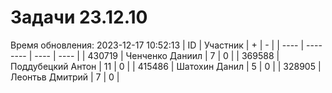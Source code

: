 # Задачи 23.12.10
Время обновления: 2023-12-17 10:52:13
| ID   | Участник | +    | -    |
| ---- | -------- | ---- | ---- |
| 430719 | Ченченко Даниил | 7 | 0 |
| 369588 | Поддубецкий Антон | 11 | 0 |
| 415486 | Шатохин Данил | 5 | 0 |
| 328905 | Леонтьв Дмитрий | 7 | 0 |
